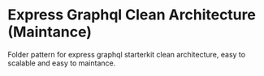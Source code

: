 # Express Graphql Clean Architecture (Maintance)

Folder pattern for express graphql starterkit clean architecture, easy to scalable and easy to maintance.